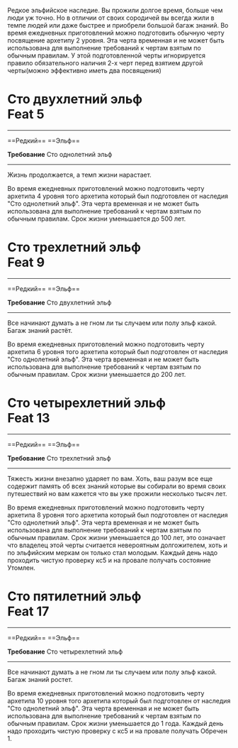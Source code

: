 Редкое эльфийское наследие. Вы прожили долгое время, больше чем люди уж точно. Но в отличии от своих сородичей вы всегда жили в темпе людей или даже быстрее и приобрели большой багаж знаний. Во время ежедневных приготовлений можно подготовить обычную черту посвящение архетипу 2 уровня. Эта черта временная и не может быть использована для выполнение требований к чертам взятым по обычным правилам. У этой подготовленной черты игнорируется правило обязательного наличия 2-х черт перед взятием другой черты(можно эффективно иметь два посвящения)

# Сто двухлетний эльф<br>Feat 5

---

==Редкий== ==Эльф==

**Требование** Сто однолетний эльф

---

Жизнь продолжается, а темп жизни нарастает. 

Во время ежедневных приготовлений можно подготовить черту архетипа 4 уровня того архетипа который был подготовлен от наследия "Сто однолетний эльф". Эта черта временная и не может быть использована для выполнение требований к чертам взятым по обычным правилам. Срок жизни уменьшается до 500 лет.

# Сто трехлетний эльф<br>Feat 9

---

==Редкий== ==Эльф==

**Требование** Сто двухлетний эльф

---

Все начинают думать а не гном ли ты случаем или полу эльф какой. Багаж знаний растёт.

Во время ежедневных приготовлений можно подготовить черту архетипа 6 уровня того архетипа который был подготовлен от наследия "Сто однолетний эльф". Эта черта временная и не может быть использована для выполнение требований к чертам взятым по обычным правилам. Срок жизни уменьшается до 200 лет.

# Сто четырехлетний эльф<br>Feat 13

---

==Редкий== ==Эльф==

**Требование** Сто трехлетний эльф

---

Тяжесть жизни внезапно ударяет по вам. Хоть, ваш разум все еще содержит память об всех знаний которые вы собирали во время своих путешествий но вам кажется что вы уже прожили несколько тысяч лет.

Во время ежедневных приготовлений можно подготовить черту архетипа 8 уровня того архетипа который был подготовлен от наследия "Сто однолетний эльф". Эта черта временная и не может быть использована для выполнение требований к чертам взятым по обычным правилам. Срок жизни уменьшается до 100 лет, это означает что владелец этой черты считается невероятным долгожителем, хоть и по эльфийским меркам он только стал молодым. Каждый день надо проходить чистую проверку кс5 и на провале получать состояние Утомлен. 

# Сто пятилетний эльф<br>Feat 17

---

==Редкий== ==Эльф==

**Требование** Сто четырехлетний эльф

---

Все начинают думать а не гном ли ты случаем или полу эльф какой. Багаж знаний ростет.

Во время ежедневных приготовлений можно подготовить черту архетипа 10 уровня того архетипа который был подготовлен от наследия "Сто однолетний эльф". Эта черта временная и не может быть использована для выполнение требований к чертам взятым по обычным правилам. Срок жизни уменьшается до 1 года. Каждый день надо проходить чистую проверку с кс5 и на провале получать Обречен 1. 